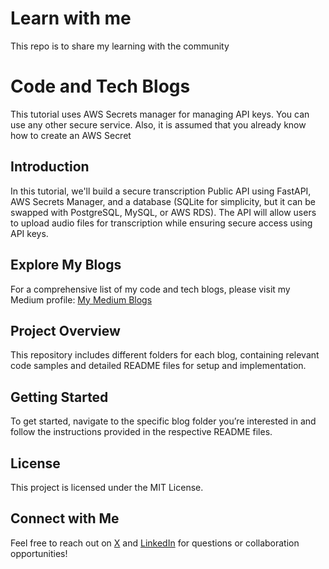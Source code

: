 # Learn with me

This repo is to share my learning with the community

# Code and Tech Blogs

This tutorial uses AWS Secrets manager for managing API keys. You can use any other secure service. Also, it is assumed that you already know how to create an AWS Secret
## Introduction
In this tutorial, we'll build a secure transcription Public API using FastAPI, AWS Secrets Manager, and a database (SQLite for simplicity, but it can be swapped with PostgreSQL, MySQL, or AWS RDS). The API will allow users to upload audio files for transcription while ensuring secure access using API keys.
## Explore My Blogs

For a comprehensive list of my code and tech blogs, please visit my Medium profile: [My Medium Blogs](https://medium.com/@maazbinmustaqeem)

## Project Overview

This repository includes different folders for each blog, containing relevant code samples and detailed README files for setup and implementation.

## Getting Started

To get started, navigate to the specific blog folder you’re interested in and follow the instructions provided in the respective README files.

## License

This project is licensed under the MIT License.

## Connect with Me

Feel free to reach out on [X](https://x.com/eyeofmaaz) and [LinkedIn](https://www.linkedin.com/in/maaz-bin-mustaqeem-34990b194/) for questions or collaboration opportunities!
